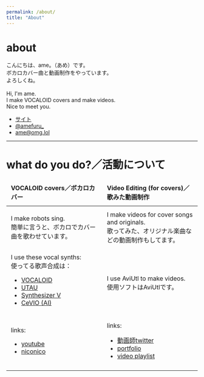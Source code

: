 ```yaml
---
permalink: /about/
title: "About"
---
```


<style>
@import url('https://static.omg.lol/type/fontawesome-free/css/all.css');
@import url('https://omgalol.cache.lol/profiles/icons/omg.lol-icons.css');
@import url('https://fonts.googleapis.com/css2?family=M+PLUS+1p:wght@100;300;400;500;700;800;900&display=swap');
@import url('https://fonts.googleapis.com/css2?family=M+PLUS+Rounded+1c:wght@100;300;400;500;700;800;900&display=swap');
@import url('https://fonts.googleapis.com/css2?family=M+PLUS+1+Code:wght@100;200;300;400;500;600;700&display=swap');

table {border: none;}
td, th {
    padding: .75em;
    text-align: left;
    border: none;
}
</style>

# <i class="fa-solid fa-umbrella"></i> about

こんにちは、ame。（あめ）です。   
ボカロカバー曲と動画制作をやっています。   
よろしくね。   
<br>
Hi, I'm ame.   
I make VOCALOID covers and make videos.   
Nice to meet you.   

- [サイト](https://amefuru.vercel.app/) <i class="fa-solid fa-umbrella"></i>
- [@amefuru_](https://twitter.com/amefuru_) <i class="fa-brands fa-twitter"></i>
- ame@omg.lol

<hr>

# <i class="fa-solid fa-question"></i> what do you do?／活動について

<table>
<thead>
<tr>
<th><i class="fa-regular fa-file-audio"></i> VOCALOID covers／ボカロカバー</th>
<th><i class="fa-solid fa-photo-film"></i> Video Editing (for covers)／歌みた動画制作</th>
</tr>
</thead>
<tbody>
<tr>
<td>I make robots sing.<br>簡単に言うと、ボカロでカバー曲を歌わせています。</td>
<td>I make videos for cover songs and originals.<br>歌ってみた、オリジナル楽曲などの動画制作もしてます。</td>
</tr>
<tr>
<td>I use these vocal synths:<br>使ってる歌声合成は：     <ul> <li><i class="fa-solid fa-v"></i> <a href="https://www.vocaloid.com">VOCALOID</a></li> <li><a href="http://utau2008.xrea.jp">UTAU</a></li> <li><a href="https://dreamtonics.com/en/synthesizerv/">Synthesizer V</a></li> <li><a href="https://cevio.jp/">CeVIO (AI)</a></li> </ul></td>
<td>I use AviUtl to make videos.<br>使用ソフトはAviUtlです。</td>
</tr>
<tr>
<td>links:     <ul> <li><i class="fa-brands fa-youtube"></i> <a href="https://www.youtube.com/@amefuru_">youtube</a></li> <li><i class="omg-icon omg-niconico"></i> <a href="https://www.nicovideo.jp/user/55972527/video">niconico</a></li> </ul></td>
<td>links:    <ul> <li><i class="fa-brands fa-twitter"></i> <a href="https://twitter.com/ame_hua">動画師twitter</a></li><li><i class="fa-solid fa-table-cells-large"></i> <a href="ame.url.lol/mov">portfolio</a></li> <li><i class="fa-solid fa-list"></i> <a href="https://www.youtube.com/playlist?list=PLAiqAETwciSKGm4MSknxQ4sVl84hX8HLk">video playlist</a></li> </ul></td>
</tr>
</tbody>
</table>        
